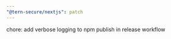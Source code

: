 ```yaml
---
"@tern-secure/nextjs": patch
---
```


chore: add verbose logging to npm publish in release workflow
